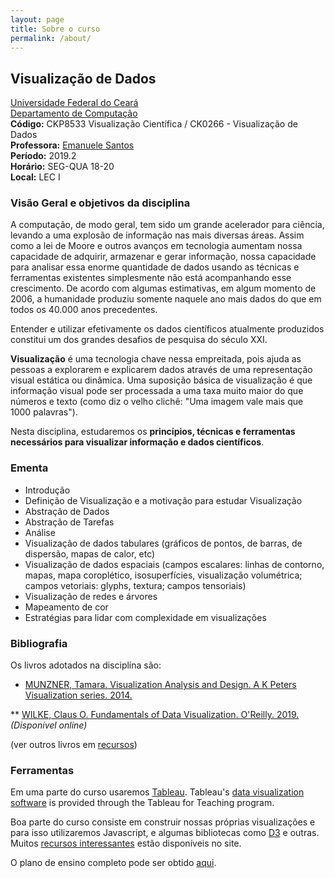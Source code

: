 ```yaml
---
layout: page
title: Sobre o curso
permalink: /about/
---
```


## Visualização de Dados
[Universidade Federal do Ceará](http://www.ufc.br)<br>
[Departamento de Computação](http://www.dc.ufc.br)<br>
**Código:**  CKP8533 Visualização Científica / CK0266 - Visualização de Dados<br>
**Professora:** [Emanuele Santos](/)<br>
**Período:** 2019.2<br>
**Horário:** SEG-QUA 18-20<br>
**Local:** LEC I  

### Visão Geral e objetivos da disciplina

A computação, de modo geral, tem sido um grande acelerador para ciência, levando a uma explosão de informação nas mais diversas áreas. Assim como a lei de Moore e outros avanços em tecnologia aumentam nossa capacidade de adquirir, armazenar e gerar informação, nossa capacidade para analisar essa enorme quantidade de dados usando as técnicas e ferramentas existentes simplesmente não está acompanhando esse crescimento. De acordo com algumas estimativas, em algum momento de 2006, a humanidade produziu somente naquele ano mais dados do que em todos os 40.000 anos precedentes.

Entender e utilizar efetivamente os dados científicos atualmente produzidos constitui um dos grandes desafios de pesquisa do século XXI.

**Visualização** é uma tecnologia chave nessa empreitada, pois ajuda as pessoas a explorarem e explicarem dados através de uma representação visual estática ou dinâmica. Uma suposição básica de visualização é que informação visual pode ser processada a uma taxa muito maior do que números e texto (como diz o velho clichê: "Uma imagem vale mais que 1000 palavras").

Nesta disciplina, estudaremos os **princípios, técnicas e ferramentas necessários para visualizar informação e dados científicos**. 

### Ementa ###
* Introdução
* Definição de Visualização e a motivação para estudar Visualização
* Abstração de Dados
* Abstração de Tarefas
* Análise
* Visualização de dados tabulares (gráficos de pontos, de barras, de dispersão, mapas de calor, etc)
* Visualização de dados espaciais (campos escalares: linhas de contorno, mapas, mapa coroplético, isosuperfícies, visualização volumétrica; campos vetoriais: glyphs, textura; campos tensoriais)
* Visualização de redes e árvores
* Mapeamento de cor
* Estratégias para lidar com complexidade em visualizações

### Bibliografia ###
Os livros adotados na disciplina são:
 
* [MUNZNER, Tamara. Visualization Analysis and Design. A K Peters Visualization series. 2014.](https://www.amazon.com.br/Visualization-Analysis-Design-AK-Peters-ebook/dp/B00OGLE3XE/ref=sr_1_5?ie=UTF8&qid=1458475824&sr=8-5&keywords=munzner)

** [WILKE, Claus O. Fundamentals of Data Visualization. O'Reilly. 2019.](http://serialmentor.com/dataviz) *(Disponível online)* 

(ver outros livros em [recursos](/datavis-course/resources))

### Ferramentas ###
Em uma parte do curso usaremos [Tableau](http://www.tableau.com/data-visualization-software). Tableau's [data visualization software](http://www.tableau.com/data-visualization-software) is provided through the Tableau for Teaching program.

Boa parte do curso consiste em construir nossas próprias visualizações e para isso utilizaremos Javascript, e algumas bibliotecas como [D3](www.d3js.org) e outras. Muitos [recursos interessantes](/datavis-course/resources/) estão disponíveis no site.


O plano de ensino completo pode ser obtido [aqui](/datavis-course/assets/pdfs/plano_de_ensino_datavis.pdf).